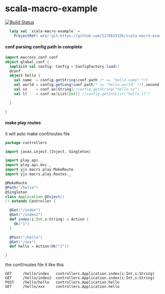 # scala-macro-example
[![Build Status](https://travis-ci.org/1178615156/scala-macro-example.svg?branch=meta-impl)](https://travis-ci.org/1178615156/scala-macro-example)
```scala 
  lazy val `scala-macro-example` =
    ProjectRef( uri("git:https://github.com/1178615156/scala-macro-example"),"scala-macro-example")
```
#### conf parsing config path in complete 
```scala
import macross.conf.conf 
object global_conf {
  implicit val config: Config = ConfigFactory.load()
  @conf
  object hello {
    val name  = config.getString(conf.path /* == "hello.name" */)
    val world = config.getLong(conf.path/* == "hello.world" */).second.toMillis
    val ss    = conf.as[String]//config.getString("hello.ss")
    val ll    = conf.as[List[Int]] //config.getIntList("hello.ll")

  }

}
```

#### make play routes

it will auto make conf/routes file 

```scala
package controllers

import javax.inject.{Inject, Singleton}

import play.api._
import play.api.mvc._
import yjs.macrs.play.MakeRoute
import yjs.macrs.play.Routes._

@MakeRoute
@Path("/hello")
@Singleton
class Application @Inject()
() extends Controller {

  @Get("/index")
  @Get("/index2")
  def index(i:Int,s:String) = Action {
    Ok("1")
  }

  @Post("/hello")
  @Get("/xxx")
  def hello = Action(Ok("2"))

}
```

the conf/routes file it like this
```
GET     /hello/index   controllers.Application.index(i:Int,s:String)
GET     /hello/index2  controllers.Application.index(i:Int,s:String)
POST    /hello/hello   controllers.Application.hello
GET     /hello/xxx     controllers.Application.hello
```